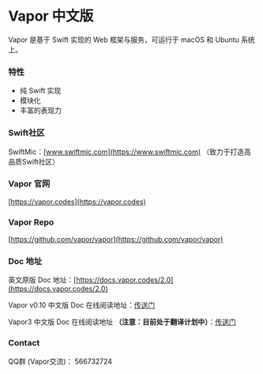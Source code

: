 # Vapor 中文版
Vapor 是基于 Swift 实现的 Web 框架与服务，可运行于 macOS 和 Ubuntu 系统上。


### 特性
- 纯 Swift 实现
- 模块化
- 丰富的表现力

### Swift社区

SwiftMic：[www.swiftmic.com](https://www.swiftmic.com)
（致力于打造高品质Swift社区）

### Vapor 官网
[https://vapor.codes](https://vapor.codes)


### Vapor Repo
[https://github.com/vapor/vapor](https://github.com/vapor/vapor)


### Doc 地址
英文原版 Doc 地址：[https://docs.vapor.codes/2.0](https://docs.vapor.codes/2.0)

Vapor v0.10 中文版 Doc 在线阅读地址：[传送门](https://carymic.gitbooks.io/vapor-chinese/content/)

Vapor3 中文版 Doc 在线阅读地址 **（注意：目前处于翻译计划中）**：[传送门](https://carymic.gitbooks.io/vapor3/content/)


### Contact
QQ群 (Vapor交流)： 566732724
